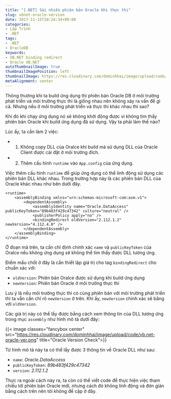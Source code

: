 ```yaml
---
title: "[.NET] Sài nhiều phiên bản Oracle khi thực thi"
slug: vbnet-oracle-version
date: 2017-11-15T10:24:34+09:00
categories:
- Lập Trình
- .NET
tags:
- .NET
- OracleDB
keywords:
- VB.NET binding redirect
- Oracle VB.NET
autoThumbnailImage: true
thumbnailImagePosition: left
thumbnailImage: https://res.cloudinary.com/dominhhai/image/upload/code/vb.net.jpg
metaAlignment: center
---
```

Thông thường khi ta build ứng dụng thì phiên bản Oracle DB ở môi trường phát triển và môi trường thực thi là giống nhau nên không xảy ra vấn đề gì cả. Nhưng nếu ở môi trường phát triển và thực thi khác nhau thì sao?
<!--more-->

Khi đó khi chạy ứng dụng nó sẽ không khởi động được vì không tìm thấy phiên bản Oracle khi build ứng dụng đã sử dụng. Vậy ta phải làm thế nào?

Lúc ấy, ta cần làm 2 việc:

* 1. Không copy DLL của Oralce khi build mà sử dụng DLL của Oracle Client được cài đặt ở môi trường đích.
* 2. Thêm cấu hình `runtime` vào `App.config` của ứng dụng.

Việc thêm cấu hình `runtime` để giúp ứng dụng có thể linh động sử dụng các phiên bản DLL khác nhau. Trong trường hợp này là các phiên bản DLL của Oracle khác nhau như bên dưới đây.

```
<runtime>
	<assemblyBinding xmlns="urn:schemas-microsoft-com:asm.v1">
		<dependentAssembly>
			<assemblyIdentity name="Oracle.DataAccess" publicKeyToken="89b483f429c47342" culture="neutral" />
			<publisherPolicy apply="no" />
			<bindingRedirect oldVersion="2.112.1.2" newVersion="4.112.4.0" />
		</dependentAssembly>
	</assemblyBinding>
</runtime>
```

Ở đoạn mã trên, ta cần chỉ định chính xác `name` và `publicKeyToken` của Oralce nếu không ứng dụng sẽ không thể tìm thấy được DLL tương ứng.

Điểm mấu chốt ở đây là cần thiết lập giá trị cho tag `bindingRedirect` cho chuẩn xác với:

* `oldVersion`: Phiên bản Oralce được sử dụng khi build ứng dụng
* `newVersion`: Phiên bản Oracle ở môi trường thực thi

Lưu ý là nếu môi trường thực thi có cùng phiên bản với môi trường phát triển thì ta vẫn cần chỉ rõ `newVersion` ở trên. Khi ấy, `newVersion` chính xác sẽ bằng với `oldVersion`.

Các giá trị này có thể lấy được bằng cách xem thông tin của DLL tương ứng trong mục `assembly` như hình mô tả dưới đây:

{{< image classes="fancybox center" src="https://res.cloudinary.com/dominhhai/image/upload/code/vb.net-oracle-ver.png" title="Oracle Version Check">}}

Từ hình mô tả này ta có thể lấy được 3 thông tin về Oracle DLL như sau:

* `name`: *Oracle.DataAccess*
* `publicKeyToken`: *89b483f429c47342*
* `version`: *2.112.1.2*

Thực ra ngoài cách này ra, ta còn có thể viết code để thực hiện việc tham chiếu tới phiên bản Oracle mới, nhưng cách đó không linh động và đơn giản bằng cách trên nên tôi không đề cập ở đây.